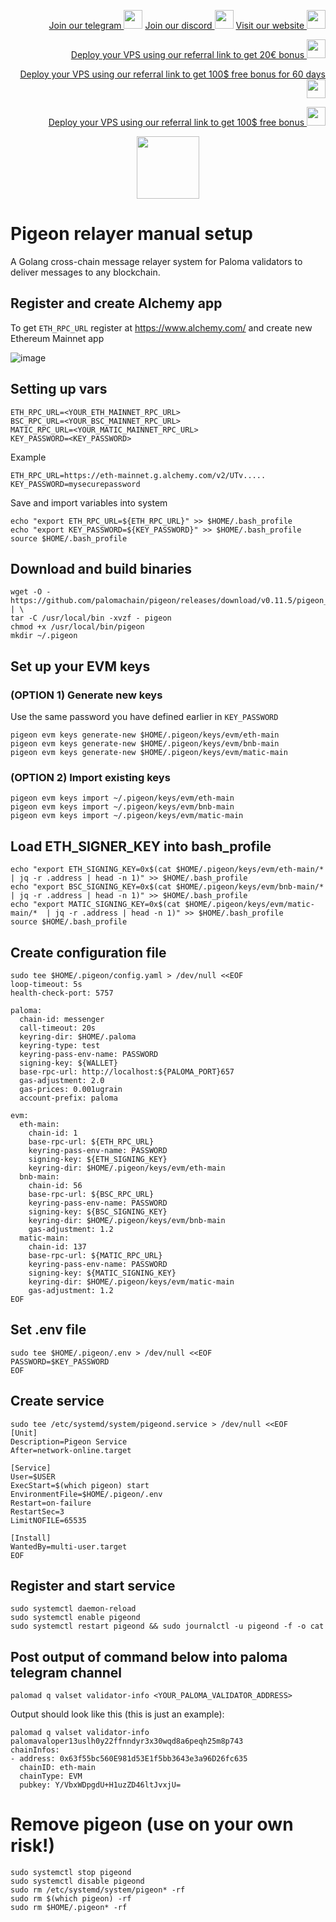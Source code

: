 <p style="font-size:14px" align="right">
<a href="https://t.me/kjnotes" target="_blank">Join our telegram <img src="https://user-images.githubusercontent.com/50621007/183283867-56b4d69f-bc6e-4939-b00a-72aa019d1aea.png" width="30"/></a>
<a href="https://discord.gg/JqQNcwff2e" target="_blank">Join our discord <img src="https://user-images.githubusercontent.com/50621007/176236430-53b0f4de-41ff-41f7-92a1-4233890a90c8.png" width="30"/></a>
<a href="https://kjnodes.com/" target="_blank">Visit our website <img src="https://user-images.githubusercontent.com/50621007/168689709-7e537ca6-b6b8-4adc-9bd0-186ea4ea4aed.png" width="30"/></a>
</p>

<p style="font-size:14px" align="right">
<a href="https://hetzner.cloud/?ref=y8pQKS2nNy7i" target="_blank">Deploy your VPS using our referral link to get 20€ bonus <img src="https://user-images.githubusercontent.com/50621007/174612278-11716b2a-d662-487e-8085-3686278dd869.png" width="30"/></a>
</p>
<p style="font-size:14px" align="right">
<a href="https://m.do.co/c/17b61545ca3a" target="_blank">Deploy your VPS using our referral link to get 100$ free bonus for 60 days <img src="https://user-images.githubusercontent.com/50621007/183284313-adf81164-6db4-4284-9ea0-bcb841936350.png" width="30"/></a>
</p>
<p style="font-size:14px" align="right">
<a href="https://www.vultr.com/?ref=7418642" target="_blank">Deploy your VPS using our referral link to get 100$ free bonus <img src="https://user-images.githubusercontent.com/50621007/183284971-86057dc2-2009-4d40-a1d4-f0901637033a.png" width="30"/></a>
</p>

<p align="center">
  <img height="100" height="auto" src="https://user-images.githubusercontent.com/50621007/172488614-7d93b016-5fe4-4a51-99e2-67da5875ab7a.png">
</p>

# Pigeon relayer manual setup
A Golang cross-chain message relayer system for Paloma validators to deliver messages to any blockchain.

## Register and create Alchemy app
To get `ETH_RPC_URL` register at https://www.alchemy.com/ and create new Ethereum Mainnet app

![image](https://user-images.githubusercontent.com/50621007/178287931-d190db26-6b8f-4e05-863d-293a97f3a546.png)

## Setting up vars
```
ETH_RPC_URL=<YOUR_ETH_MAINNET_RPC_URL>
BSC_RPC_URL=<YOUR_BSC_MAINNET_RPC_URL>
MATIC_RPC_URL=<YOUR_MATIC_MAINNET_RPC_URL>
KEY_PASSWORD=<KEY_PASSWORD>
```

Example
```
ETH_RPC_URL=https://eth-mainnet.g.alchemy.com/v2/UTv.....
KEY_PASSWORD=mysecurepassword
```

Save and import variables into system
```
echo "export ETH_RPC_URL=${ETH_RPC_URL}" >> $HOME/.bash_profile
echo "export KEY_PASSWORD=${KEY_PASSWORD}" >> $HOME/.bash_profile
source $HOME/.bash_profile
```

## Download and build binaries
```
wget -O - https://github.com/palomachain/pigeon/releases/download/v0.11.5/pigeon_Linux_x86_64.tar.gz | \
tar -C /usr/local/bin -xvzf - pigeon
chmod +x /usr/local/bin/pigeon
mkdir ~/.pigeon
```

## Set up your EVM keys
### (OPTION 1) Generate new keys
Use the same password you have defined earlier in `KEY_PASSWORD`
```
pigeon evm keys generate-new $HOME/.pigeon/keys/evm/eth-main
pigeon evm keys generate-new $HOME/.pigeon/keys/evm/bnb-main
pigeon evm keys generate-new $HOME/.pigeon/keys/evm/matic-main
```
### (OPTION 2) Import existing keys
```
pigeon evm keys import ~/.pigeon/keys/evm/eth-main
pigeon evm keys import ~/.pigeon/keys/evm/bnb-main
pigeon evm keys import ~/.pigeon/keys/evm/matic-main
```

## Load ETH_SIGNER_KEY into bash_profile
```
echo "export ETH_SIGNING_KEY=0x$(cat $HOME/.pigeon/keys/evm/eth-main/*  | jq -r .address | head -n 1)" >> $HOME/.bash_profile
echo "export BSC_SIGNING_KEY=0x$(cat $HOME/.pigeon/keys/evm/bnb-main/*  | jq -r .address | head -n 1)" >> $HOME/.bash_profile
echo "export MATIC_SIGNING_KEY=0x$(cat $HOME/.pigeon/keys/evm/matic-main/*  | jq -r .address | head -n 1)" >> $HOME/.bash_profile
source $HOME/.bash_profile
```

## Create configuration file
```
sudo tee $HOME/.pigeon/config.yaml > /dev/null <<EOF
loop-timeout: 5s
health-check-port: 5757

paloma:
  chain-id: messenger
  call-timeout: 20s
  keyring-dir: $HOME/.paloma
  keyring-type: test
  keyring-pass-env-name: PASSWORD
  signing-key: ${WALLET}
  base-rpc-url: http://localhost:${PALOMA_PORT}657
  gas-adjustment: 2.0
  gas-prices: 0.001ugrain
  account-prefix: paloma

evm:
  eth-main:
    chain-id: 1
    base-rpc-url: ${ETH_RPC_URL}
    keyring-pass-env-name: PASSWORD
    signing-key: ${ETH_SIGNING_KEY}
    keyring-dir: $HOME/.pigeon/keys/evm/eth-main
  bnb-main:
    chain-id: 56
    base-rpc-url: ${BSC_RPC_URL}
    keyring-pass-env-name: PASSWORD
    signing-key: ${BSC_SIGNING_KEY}
    keyring-dir: $HOME/.pigeon/keys/evm/bnb-main
    gas-adjustment: 1.2
  matic-main:
    chain-id: 137
    base-rpc-url: ${MATIC_RPC_URL}
    keyring-pass-env-name: PASSWORD
    signing-key: ${MATIC_SIGNING_KEY}
    keyring-dir: $HOME/.pigeon/keys/evm/matic-main
    gas-adjustment: 1.2
EOF
```

## Set .env file
```
sudo tee $HOME/.pigeon/.env > /dev/null <<EOF
PASSWORD=$KEY_PASSWORD
EOF
```


## Create service
```
sudo tee /etc/systemd/system/pigeond.service > /dev/null <<EOF
[Unit]
Description=Pigeon Service
After=network-online.target

[Service]
User=$USER
ExecStart=$(which pigeon) start
EnvironmentFile=$HOME/.pigeon/.env
Restart=on-failure
RestartSec=3
LimitNOFILE=65535

[Install]
WantedBy=multi-user.target
EOF
```

## Register and start service
```
sudo systemctl daemon-reload
sudo systemctl enable pigeond
sudo systemctl restart pigeond && sudo journalctl -u pigeond -f -o cat
```

## Post output of command below into paloma telegram channel
```
palomad q valset validator-info <YOUR_PALOMA_VALIDATOR_ADDRESS>
```

Output should look like this (this is just an example):
```
palomad q valset validator-info palomavaloper13uslh0y22ffnndyr3x30wqd8a6peqh25m8p743
chainInfos:
- address: 0x63f55bc560E981d53E1f5bb3643e3a96D26fc635
  chainID: eth-main
  chainType: EVM
  pubkey: Y/VbxWDpgdU+H1uzZD46ltJvxjU=
```

# Remove pigeon (use on your own risk!)
```
sudo systemctl stop pigeond
sudo systemctl disable pigeond
sudo rm /etc/systemd/system/pigeon* -rf
sudo rm $(which pigeon) -rf
sudo rm $HOME/.pigeon* -rf
```
